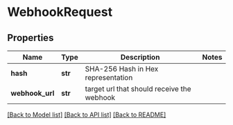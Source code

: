 # WebhookRequest

## Properties
Name | Type | Description | Notes
------------ | ------------- | ------------- | -------------
**hash** | **str** | SHA-256 Hash in Hex representation | 
**webhook_url** | **str** | target url that should receive the webhook | 

[[Back to Model list]](../README.md#documentation-for-models) [[Back to API list]](../README.md#documentation-for-api-endpoints) [[Back to README]](../README.md)


